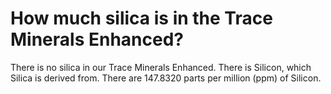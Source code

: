 # How much silica is in the Trace Minerals Enhanced?

There is no silica in our Trace Minerals Enhanced. There is Silicon, which Silica is derived from. There are 147.8320 parts per million (ppm) of Silicon.